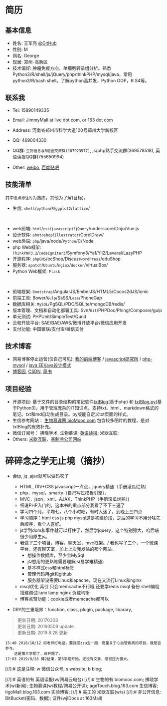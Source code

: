 # 简历

## 基本信息   

- 姓名: 王军亮  [@GitHub](https://github.com/DawnEve)  
- 性别: M  
- 网名: 	George
- 现居: 	郑州-高新区
- 技术偏好:	肿瘤免疫方向，单细胞转录组分析。熟悉Python3/R/shell/js/jQuery/php/thinkPHP/mysql/java，常用python3/R/bash shell。了解python高并发，Python OOP，R S4等。







## 联系我  

- Tel: 15890149335  
- Email:	JimmyMall at live dot com, or 163 dot com

- Address: 河南省郑州市科学大道100号郑州大学新校区    
- QQ: 469004330  
- QQ群: `生物信息与R语言交流群(187923577)`, js/php熟手交流群(369578518), 英语读报QQ群(755650994) 

- Other: [weibo](http://weibo.com/wangjunliangvip), [百度贴吧](http://tieba.baidu.com/f?kw=%C7%D7%D7%D4%D7%DF%C2%B7&fr=index)





## 技能清单    

其中`重点标注的`为熟练，其他为了解(目标)。 

- 生信: `shell`/`python`/`R`/`ggplot2`/`lattice`/
<br>

- web前端: `html`/`css`/`javascript`/`jQuery`/underscore/Dojo/Vue.js
- 设计软件: `photoshop`/`illustrator`/CorelDraw/
- web后端: `php`/java/node/`Python`/C/Node
- php Web框架: `ThinkPHP3.2`/`codeigniter3`/Symfony3/Yaf/Yii2/Lavaral/LazyPHP
- 开源程序: `phpCMS`/ecShop/Discuz/`wordPress`/eduShop
- 服务器: `apatch`/`Ubuntu`/`nginx`/`docker`/virtualBox/
- Python Web框架: `Flask`
<br>

- 前端框架: `Bootstrap`/AngularJS/EmberJS/HTML5/Cocos2dJS/ionic  
- 前端工具: Bower/`Gulp`/SaSS/`Less`/PhoneGap  
- 数据库相关: `MySQL`/PgSQL/PDO/SQLite/mongoDB/redis/  
- 版本管理、文档和自动化部署工具: Svn/`Git`/PHPDoc/Phing/Composer/gulp  
- 单元测试: PHPUnit/SimpleTest/Qunit  
- 云和开放平台: SAE/BAE/AWS/微博开放平台/微信应用开发  
- 支付功能: 中国银联/支付宝/微信支付  




## 技术博客  

- 网易博客停止运营(仅自己可见): [我的前端博客](http://poster469.blog.163.com/ "最早的PS到后来的JS,服务器设置") / [javascript研究所](http://miostudio.blog.163.com/ "javascript的地位空前高涨，值得独立研究")  / [php-mysql](http://firecloudphp.blog.163.com/ "php和mysql是黄金搭档")  / [java EE/java设计模式](http://zhengzhi2014.blog.163.com/ "java的思想是横强大的")  
- [博客园](https://www.cnblogs.com/dawnEve/ "JS"), [CSDN](https://blog.csdn.net/wangjunliang/ "生信/js"), [简书](https://www.jianshu.com/u/82f22e65aa90)






## 项目经验

- 开源项目: 基于文件的目录结构的笔记软件[txtBlog](https://github.com/dawneve/txtBlog "博客框架和内容纯手工打造。")(基于php) 和 [txtBlog.py](https://github.com/dawneve/txtBlog.py")(基于Python3)，用于管理庞杂的IT知识点。支持txt、html、markdown格式的笔记。txt和md自动生成目录。py版能自定义txt页面的样式。  
- 生信参考网站： [生物慕课网 bioMooc.com](http://www.biomooc.com/R/R-draw-sketch.html) 包含较多图片的教程，是对txtBlog的有效补充。  
- 微信订阅号： 拂晓学术, 生物慕课; [英语读报](http://ielts.biomooc.com/en/); 米欧互联;  
- Others: [米欧互联](http://mioweb.biomooc.com/ "mio web")、[某制冷公司网站](https://www.wllwzl.com/ "企业站")





# 碎碎念之学无止境（摘抄）

- 会tp, jq ,ajax就可以做码农了
	* HTML, DIV+CSS javascript一点点，jquery精通（手册滚瓜烂熟）
	* php，mysql，smarty（自己写过模板引擎），
	* MVC，json，xml，AJAX，ThinkPHP（手册滚瓜烂熟）)
	* 细说PHP入门的，这本书的重点部分我看了不下三遍了
	* 学习四个月，平均七，八个小时吧，有时入迷了，到晚上三四点
	* 学习顺序：html css js php mysql这是初级阶段，之后的学习不用分啥先后顺序，看个人喜好。
	* js学到dom和事件就可以打住了，然后学jquery，这个特别强大，咱后端很少用原生js。
	* 我做了三个项目，博客，聊天室，mvc框架。/ 我也写了三个，一个微课平台，还有聊天室，加上上次我发贴的那个网站。
		- 想操作数据库，至少会MySql
		- jQ想用的更熟练需要理解js(易学难精通)
		- 基本样式css和html标签
		- 管理代码用git和github
		- 服务器架设需要Linux和apache，现在又流行Linux和nginx
	* msql优化 索引 只会memcache不行哦 还要学redis msql 备份 shell编程 搭建调试liunx lamp nginx 负载均衡
	* 博客点赞功能：cookie或者memcache都可以
	
- DRY的三重境界：function, class, plugin, package, libarary,   	
	
> 更新日期: 20170303   
> 更新日期: 20190509 update   
> 更新日期: 2019.8.28 更新



```
15:40 2018/10/12 祁老师打电话，要我回zzu去一趟，商量关于心血管疾病的项目，我是否参与。
	这是第三学期了，该开题了。
17:03 2019/8/28 博2结束，第5学期开始。还没有文章，感觉压力很大。

```
[//]:# 这是注释: w 微信公众号; s website; b blog;

[//]:# 英语的有 英语读报(w/网易云电台)
[//]:# 生物的有 biomooc.com;  拂晓学术(w/新闻);  生物慕课(w/教程/网易公开课);   ageTouch.blog.163.com 生信博客;  tigoMall.blog.163.com 实验博客;
[//]:# 美工的 米欧互联(w/s)
[//]:# 非公开信息: BitBucket(密码、数据); 证件(wjlDocs at 163Mail)
